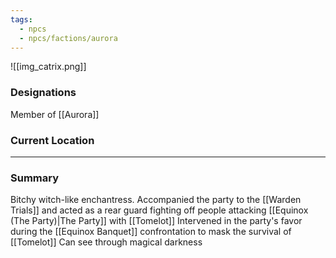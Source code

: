 ```yaml
---
tags:
  - npcs
  - npcs/factions/aurora
---
```

![[img_catrix.png]]

### Designations
Member of [[Aurora]]


### Current Location


___
### Summary
Bitchy witch-like enchantress. 
Accompanied the party to the [[Warden Trials]] and acted as a rear guard fighting off people attacking [[Equinox (The Party)|The Party]] with [[Tomelot]]
Intervened in the party's favor during the [[Equinox Banquet]] confrontation to mask the survival of [[Tomelot]]
Can see through magical darkness